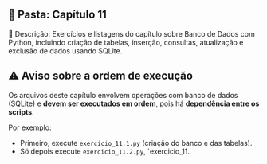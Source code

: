 ## 📁 Pasta: Capítulo 11

📌 Descrição:
Exercícios e listagens do capítulo sobre Banco de Dados com Python, incluindo criação de tabelas, inserção, consultas, atualização e exclusão de dados usando SQLite.

## ⚠️ Aviso sobre a ordem de execução

Os arquivos deste capítulo envolvem operações com banco de dados (SQLite) e **devem ser executados em ordem**, pois há **dependência entre os scripts**.

Por exemplo:

- Primeiro, execute `exercicio_11.1.py` (criação do banco e das tabelas).
- Só depois execute `exercicio_11.2.py`, `exercicio_11.
